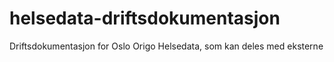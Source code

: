 # helsedata-driftsdokumentasjon
Driftsdokumentasjon for Oslo Origo Helsedata, som kan deles med eksterne
